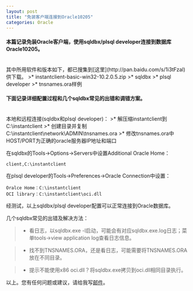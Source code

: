 ```yaml
---
layout: post
title: "免装客户端连接到Oracle10205"
categories: Oracle
---
```

#### 本篇记录免装Oracle客户端，使用sqldbx/plsql developer连接到数据库Oracle10205。
<br />
其中所用软件和版本如下，都已搜集到[这里](http://pan.baidu.com/s/1i3tFzal)供下载。
>* instantclient-basic-win32-10.2.0.5.zip
>* sqldbx
>* plsql developer
>* tnsnames.ora样例

#### 下面记录详细配置过程和几个sqldbx常见的出错和调错方案。
<br />
本地和远程连接(sqldbx和plsql developer)：
>* 解压缩instantclient到C:\instantclient
>* 创建目录并复制C:\instantclient\network\ADMIN\tnsnames.ora
>* 修改tnsnames.ora中HOST/PORT为正确的oracle服务器IP地址和端口

在sqldbx的Tools->Options->Servers中设置Additional Oracle Home：

	client,C:\instantclient

在plsql developer的Tools->Preferences->Oracle Connection中设置：

	Oralce Home：C:\instantclient
	OCI library：C:\instantclient\oci.dll

经测试，以上sqldbx/plsql developer配置可以正常连接到Oracle数据库。

几个sqldbx常见的出错及解决方法：
>* 看日志，以sqldbx.exe -l启动，可能会有对应sqldbx.exe.log日志；菜单tools->view application log查看日志信息。

>* 找不到TNSNAMES.ORA，还是看日志，可能需要将TNSNAMES.ORA放在不同目录。

>* 提示不能使用x86 oci.dll？将sqldbx.exe拷贝到oci.dll相同目录执行。

以上。您有任何问题或建议，请给我写[邮件](mailto:yinwer81@gmail.com)。

